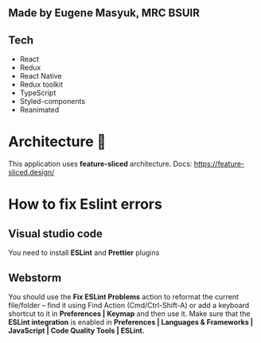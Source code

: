 ## **Made by Eugene Masyuk, MRC BSUIR**

## **Tech**

- React
- Redux
- React Native
- Redux toolkit
- TypeScript
- Styled-components
- Reanimated

# **Architecture** 🚀

This application uses **feature-sliced** architecture.
Docs: https://feature-sliced.design/

# **How to fix Eslint errors**

## Visual studio code

You need to install **ESLint** and **Prettier** plugins

## Webstorm

You should use the **Fix ESLint Problems** action to reformat the current file/folder – find it using Find Action (Cmd/Ctrl-Shift-A) or add a keyboard shortcut to it in **Preferences | Keymap** and then use it. Make sure that the **ESLint integration** is enabled in **Preferences | Languages & Frameworks | JavaScript | Code Quality Tools | ESLint.**
